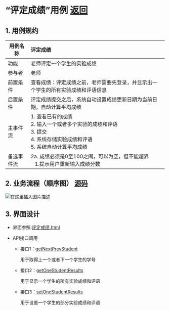 ﻿
# “评定成绩”用例 [返回](../README.md)
## 1. 用例规约

|用例名称|评定成绩|
|-------|:-------------|
|功能|老师评定一个学生的实验成绩|
|参与者|老师|
|前置条件|查看成绩：评定成绩之前，老师需要先登录，并显示出一个学生的所有实验成绩和评语信息|
|后置条件| 评定成绩提交之后，系统自动设置成绩更新日期为当前日期，自动计算平均成绩|
|主事件流| 1. 查看已有的成绩 <br/> 2. 输入一个或者多个实验的成绩和评语  <br/> 3. 提交  <br/> 4. 系统存储实验成绩和评语<br/> 5. 系统自动计算平均成绩|
|备选事件流|2a. 成绩必须是0至100之间，可以为空，但不能超界 <br/>&nbsp;&nbsp; 1.提示用户重新输入成绩分数|


## 2. 业务流程（顺序图） [源码](../src/sequence评定成绩.puml)
![在这里插入图片描述](https://img-blog.csdnimg.cn/2020052612110681.png?x-oss-process=image/watermark,type_ZmFuZ3poZW5naGVpdGk,shadow_10,text_aHR0cHM6Ly9ibG9nLmNzZG4ubmV0L2x5ZGRhc2h1YWlnZQ==,size_16,color_FFFFFF,t_70)

## 3. 界面设计
- 界面参照:[评定成绩.html](https://github.com/LiYundong593/is_analysis/tree/master/test6/ui/评定成绩.html)

- API接口调用

    - 接口1：[getNextPrevStudent](../接口/getNextPrevStudent.md)
        
        用于取得上一个或者下一个学生的学号
        
    - 接口2：[getOneStudentResults](../接口/getOneStudentResults.md)
        
        用于显示一个学生的所有实验成绩和评语
         
    - 接口3：[setOneStudentResults](../接口/setOneStudentResults.md)
    
        用于设置一个学生的部分实验成绩和评语
    


